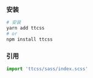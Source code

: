 ### 安装

```sh
# 安装
yarn add ttcss
# or
npm install ttcss
```

### 引用

```javascript
import 'ttcss/sass/index.scss'
```
